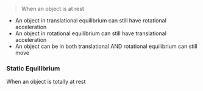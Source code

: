 > When an object is at rest

- An object in translational equilibrium can still have rotational acceleration
- An object in rotational equilibrium can still have translational acceleration
- An object can be in both translational AND rotational equilibrium can still move

### Static Equilibrium
When an object is totally at rest
